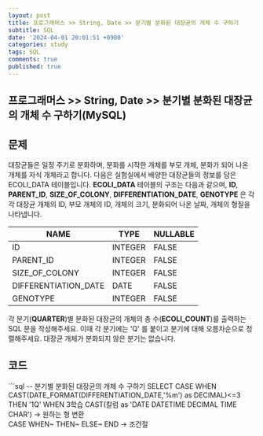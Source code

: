 ```yaml
---
layout: post
title: 프로그래머스 >> String, Date >> 분기별 분화된 대장균의 개체 수 구하기
subtitle: SQL
date: '2024-04-01 20:01:51 +0900'
categories: study
tags: SQL
comments: true
published: true
---
```

## 프로그래머스 >> String, Date >> 분기별 분화된 대장균의 개체 수 구하기(MySQL)

<h2>문제</h2>
대장균들은 일정 주기로 분화하며, 분화를 시작한 개체를 부모 개체, 분화가 되어 나온 개체를 자식 개체라고 합니다.
다음은 실험실에서 배양한 대장균들의 정보를 담은 ECOLI_DATA 테이블입니다. <b>ECOLI_DATA</b> 테이블의 구조는 다음과 같으며, <b>ID</b>, <b>PARENT_ID</b>, <b>SIZE_OF_COLONY</b>, <b>DIFFERENTIATION_DATE</b>, <b>GENOTYPE</b> 은 각각 대장균 개체의 ID, 부모 개체의 ID, 개체의 크기, 분화되어 나온 날짜, 개체의 형질을 나타냅니다.<br>
<table>
    <thead>
        <th>NAME</th>
        <th>TYPE</th>
        <th>NULLABLE</th>
    </thead>
    <tbody>
        <tr>
            <td>ID</td>
            <td>INTEGER</td>
            <td>FALSE</td>
        </tr>
        <tr>
            <td>PARENT_ID</td>
            <td>INTEGER</td>
            <td>FALSE</td>
        </tr>
        <tr>
            <td>SIZE_OF_COLONY</td>
            <td>INTEGER</td>
            <td>FALSE</td>
        </tr>
        <tr>
            <td>DIFFERENTIATION_DATE</td>
            <td>DATE</td>
            <td>FALSE</td>
        </tr>
        <tr>
            <td>GENOTYPE</td>
            <td>INTEGER</td>
            <td>FALSE</td>
        </tr>
    </tbody>
</table>
각 분기(<b>QUARTER</b>)별 분화된 대장균의 개체의 총 수(<b>ECOLI_COUNT</b>)를 출력하는 SQL 문을 작성해주세요. 이때 각 분기에는 'Q' 를 붙이고 분기에 대해 오름차순으로 정렬해주세요. 대장균 개체가 분화되지 않은 분기는 없습니다.<br>
<h2>코드</h2>
```sql
-- 분기별 분화된 대장균의 개체 수 구하기
SELECT CASE 
    WHEN CAST(DATE_FORMAT(DIFFERENTIATION_DATE,'%m') as DECIMAL)<=3 THEN '1Q'
    WHEN 3<CAST(DATE_FORMAT(DIFFERENTIATION_DATE,'%m') as DECIMAL) and CAST(DATE_FORMAT(DIFFERENTIATION_DATE,'%m') as DECIMAL)<=6 THEN '2Q'
    WHEN 6<CAST(DATE_FORMAT(DIFFERENTIATION_DATE,'%m') as DECIMAL) and CAST(DATE_FORMAT(DIFFERENTIATION_DATE,'%m') as DECIMAL)<=9 THEN '3Q'
    ELSE '4Q' END as QUARTER, COUNT(GENOTYPE) as ECOLI_COUNT
FROM ECOLI_DATA
GROUP BY QUARTER
ORDER BY 1
```
<h2>학습</h2>
CAST(칼럼 as 'DATE DATETIME DECIMAL TIME CHAR') -> 원하는 형 변환<br>
CASE WHEN~ THEN~ ELSE~ END -> 조건절<br>









